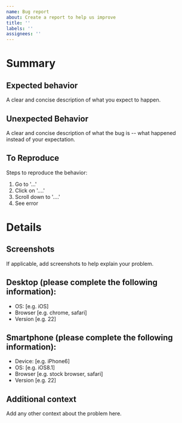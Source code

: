 ```yaml
---
name: Bug report
about: Create a report to help us improve
title: ''
labels: ''
assignees: ''
---
```


# Summary

## Expected behavior
A clear and concise description of what you expect to happen.

## Unexpected Behavior
A clear and concise description of what the bug is -- what happened instead of your expectation.

## To Reproduce
Steps to reproduce the behavior:
1. Go to '...'
2. Click on '....'
3. Scroll down to '....'
4. See error


# Details

## Screenshots
If applicable, add screenshots to help explain your problem.

## Desktop (please complete the following information):
 - OS: [e.g. iOS]
 - Browser [e.g. chrome, safari]
 - Version [e.g. 22]

## Smartphone (please complete the following information):
 - Device: [e.g. iPhone6]
 - OS: [e.g. iOS8.1]
 - Browser [e.g. stock browser, safari]
 - Version [e.g. 22]

## Additional context
Add any other context about the problem here.
